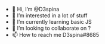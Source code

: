 - 👋 Hi, I’m @D3spina
- 👀 I’m interested in a lot of stuff
- 🌱 I’m currently learning basic JS
- 💞️ I’m looking to collaborate on ?
- 📫 How to reach me D3spina#8685

<!---
D3spina/D3spina is a ✨ special ✨ repository because its `README.md` (this file) appears on your GitHub profile.
You can click the Preview link to take a look at your changes.
--->
